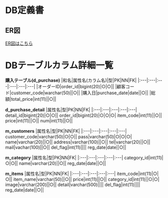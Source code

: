 # DB定義書
## ER図
[ER図はこちら](https://github.com/Aso2001388/2021sys-design/blob/main/ER_color.md "ER図はこちら")

# DBテーブルカラム詳細一覧

**購入テーブル(d_purchase)**
|和名|属性名(カラム名)|型|PK|NN|FK|
|:---|:---|:---|:---|:---|:---|
|オーダーID|order_id|bigint(20)|○|○||
|顧客コード|customer_code|warchar(50)||○||
|購入日|purchase_date|date||○||
|総額|total_price|int(11)||○||

**d_purchase_detail**
|属性名|型|PK|NN|FK|
|:---|:---|:---|:---|:---|
detail_id|bigint(20)|○|○||
order_id|bigint(20)|○|○|○|
item_code|int(11)||○||
price|int(11)||○||
num|int(11)||○||

**m_customers**
|属性名|型|PK|NN|FK|
|:---|:---|:---|:---|:---|
customer_code|varchar(50)|○|○||
pass|varchar(50)|○|○|○|
name|varchar(20)||○||
address|varchar(100)||○||
tel|varchar(20)||○||
mail|vachar(100)||○||
del_flag|int(11)||||
reg_date|date||○||

**m_category**
|属性名|型|PK|NN|FK|
|:---|:---|:---|:---|:---|
category_id|int(11)|○|○||
name|varchar(20)||○||
reg_date|date||○||

**m_items**
|属性名|型|PK|NN|FK|
|:---|:---|:---|:---|:---|
item_code|int(11)|○|○||
item_name|varchar(50)||○||
price|int(11)||○||
category_id|int(11)||○|○|
image|varchar(200)||○||
detail|varchar(500)||||
del_flag|int(11)||||
reg_date|date||○||

